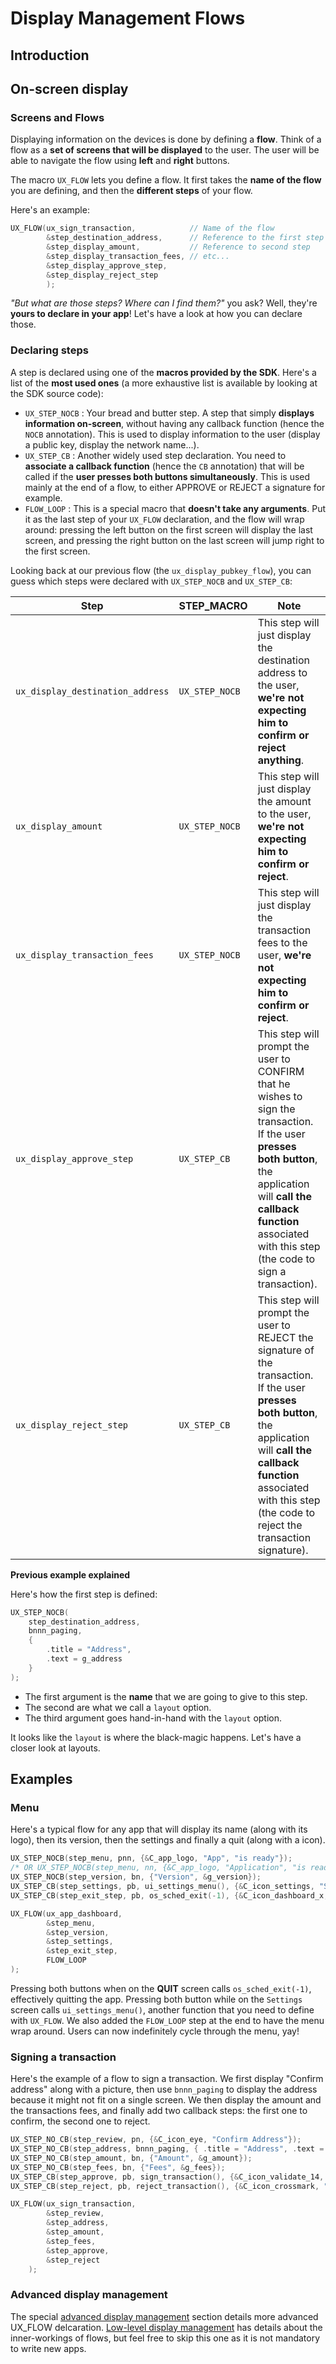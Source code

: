 # Display Management Flows

## Introduction

## On-screen display

### Screens and Flows

Displaying information on the devices is done by defining a **flow**. Think of a flow as a **set of screens that will be displayed** to the user. The user will be able to navigate the flow using **left** and **right** buttons.

The macro `UX_FLOW` lets you define a flow. It first takes the **name of the flow** you are defining, and then the **different steps** of your flow.

Here's an example:

``` c
UX_FLOW(ux_sign_transaction,            // Name of the flow
        &step_destination_address,      // Reference to the first step
        &step_display_amount,           // Reference to second step
        &step_display_transaction_fees, // etc...
        &step_display_approve_step,
        &step_display_reject_step
        );
```

<i>"But what are those steps? Where can I find them?"</i> you ask? Well, they're **yours to declare in your app**! Let's have a look at how you can declare those.

### Declaring steps

A step is declared using one of the **macros provided by the SDK**. Here's a list of the **most used ones** (a more exhaustive list is available by looking at the SDK source code):

-   `UX_STEP_NOCB` : Your bread and butter step. A step that simply **displays information on-screen**, without having any callback function (hence the `NOCB` annotation). This is used to display information to the user (display a public key, display the network name...).
-   `UX_STEP_CB` : Another widely used step declaration. You need to **associate a callback function** (hence the `CB` annotation) that will be called if the **user presses both buttons simultaneously**. This is used mainly at the end of a flow, to either APPROVE or REJECT a signature for example.
-   `FLOW_LOOP` : This is a special macro that **doesn't take any arguments**. Put it as the last step of your `UX_FLOW` declaration, and the flow will wrap around: pressing the left button on the first screen will display the last screen, and pressing the right button on the last screen will jump right to the first screen.

Looking back at our previous flow (the `ux_display_pubkey_flow`), you
can guess which steps were declared with `UX_STEP_NOCB` and
`UX_STEP_CB`:

| Step                             | STEP\_MACRO    | Note                                                                                                                                                                                                                                          |
|----------------------------------|----------------|-----------------------------------------------------------------------------------------------------------------------------------------------------------------------------------------------------------------------------------------------|
| `ux_display_destination_address` | `UX_STEP_NOCB` | This step will just display the destination address to the user, **we're not expecting him to confirm or reject anything**.                                                                                                                   |
| `ux_display_amount`              | `UX_STEP_NOCB` | This step will just display the amount to the user, **we're not expecting him to confirm or reject**.                                                                                                                                         |
| `ux_display_transaction_fees`    | `UX_STEP_NOCB` | This step will just display the transaction fees to the user, **we're not expecting him to confirm or reject**.                                                                                                                               |
| `ux_display_approve_step`        | `UX_STEP_CB`   | This step will prompt the user to CONFIRM that he wishes to sign the transaction. If the user **presses both button**, the application will **call the callback function** associated with this step (the code to sign a transaction).       |
| `ux_display_reject_step`         | `UX_STEP_CB`   | This step will prompt the user to REJECT the signature of the transaction. If the user **presses both button**, the application will **call the callback function** associated with this step (the code to reject the transaction signature). |

**Previous example explained**

Here's how the first step is defined:

``` c
UX_STEP_NOCB(
    step_destination_address,
    bnnn_paging,
    {
        .title = "Address",
        .text = g_address
    }
);
```

-   The first argument is the **name** that we are going to give to this step.
-   The second are what we call a `layout` option.
-   The third argument goes hand-in-hand with the `layout` option.

It looks like the `layout` is where the black-magic happens. Let's have a closer look at layouts.


## Examples

### Menu

Here's a typical flow for any app that will display its name (along with its logo), then its version, then the settings and finally a quit (along with a icon).

``` c
UX_STEP_NOCB(step_menu, pnn, {&C_app_logo, "App", "is ready"}); 
/* OR UX_STEP_NOCB(step_menu, nn, {&C_app_logo, "Application", "is ready"}); */
UX_STEP_NOCB(step_version, bn, {"Version", &g_version});
UX_STEP_CB(step_settings, pb, ui_settings_menu(), {&C_icon_settings, "Settings"})
UX_STEP_CB(step_exit_step, pb, os_sched_exit(-1), {&C_icon_dashboard_x, "Quit"});

UX_FLOW(ux_app_dashboard,
        &step_menu,
        &step_version,
        &step_settings,
        &step_exit_step,
        FLOW_LOOP
);
```

Pressing both buttons when on the **QUIT** screen calls `os_sched_exit(-1)`, effectively quitting the app. Pressing both button while on the `Settings` screen calls `ui_settings_menu()`, another function that you need to define with `UX_FLOW`. We also added the `FLOW_LOOP` step at the end to have the menu wrap around. Users can now indefinitely cycle through the menu, yay!

### Signing a transaction

Here's the example of a flow to sign a transaction. We first display "Confirm address" along with a picture, then use `bnnn_paging` to display the address because it might not fit on a single screen. We then display the amount and the transactions fees, and finally add two callback steps: the first one to confirm, the second one to reject.

``` c
UX_STEP_NO_CB(step_review, pn, {&C_icon_eye, "Confirm Address"});
UX_STEP_NO_CB(step_address, bnnn_paging, { .title = "Address", .text = &g_destination_address});
UX_STEP_NO_CB(step_amount, bn, {"Amount", &g_amount});
UX_STEP_NO_CB(step_fees, bn, {"Fees", &g_fees});
UX_STEP_CB(step_approve, pb, sign_transaction(), {&C_icon_validate_14, "Approve"});
UX_STEP_CB(step_reject, pb, reject_transaction(), {&C_icon_crossmark, "Reject"});

UX_FLOW(ux_sign_transaction,
        &step_review,
        &step_address,
        &step_amount,
        &step_fees,
        &step_approve,
        &step_reject
    );
```

### Advanced display management

The special [advanced display management](../advanced-display-management/) section details more advanced UX\_FLOW delcaration. [Low-level display management](../low-level-display-management/) has details about the inner-workings of flows, but feel free to skip this one as it is not mandatory to write new apps.

